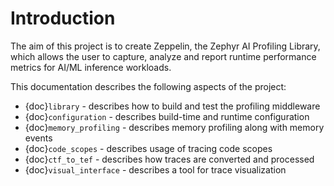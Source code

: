 # Introduction

The aim of this project is to create Zeppelin, the Zephyr AI Profiling Library,
which allows the user to capture, analyze and report runtime performance
metrics for AI/ML inference workloads.

This documentation describes the following aspects of the project:
* {doc}`library` - describes how to build and test the profiling middleware
* {doc}`configuration` - describes build-time and runtime configuration
* {doc}`memory_profiling` - describes memory profiling along with memory events
* {doc}`code_scopes` - describes usage of tracing code scopes
* {doc}`ctf_to_tef` - describes how traces are converted and processed
* {doc}`visual_interface` - describes a tool for trace visualization
